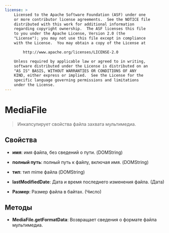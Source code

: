 ```yaml
---
license: >
    Licensed to the Apache Software Foundation (ASF) under one
    or more contributor license agreements.  See the NOTICE file
    distributed with this work for additional information
    regarding copyright ownership.  The ASF licenses this file
    to you under the Apache License, Version 2.0 (the
    "License"); you may not use this file except in compliance
    with the License.  You may obtain a copy of the License at

        http://www.apache.org/licenses/LICENSE-2.0

    Unless required by applicable law or agreed to in writing,
    software distributed under the License is distributed on an
    "AS IS" BASIS, WITHOUT WARRANTIES OR CONDITIONS OF ANY
    KIND, either express or implied.  See the License for the
    specific language governing permissions and limitations
    under the License.
---
```


# MediaFile

> Инкапсулирует свойства файла захвата мультимедиа.

## Свойства

*   **имя**: имя файла, без сведений о пути. (DOMString)

*   **полный путь**: полный путь к файлу, включая имя. (DOMString)

*   **тип**: тип mime файла (DOMString)

*   **lastModifiedDate**: Дата и время последнего изменения файла. (Дата)

*   **Размер**: Размер файла в байтах. (Число)

## Методы

*   **MediaFile.getFormatData**: Возвращает сведения о формате файла мультимедиа.